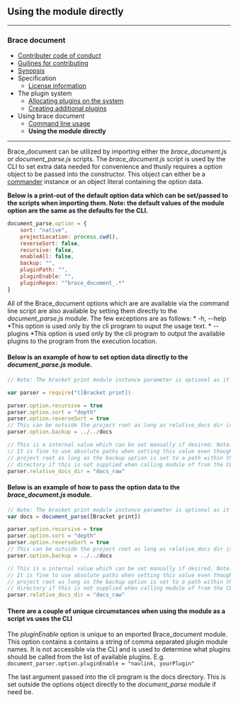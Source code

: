## Using the module directly 

----
### Brace document
* [Contributer code of conduct](https://github.com/restarian/brace_document/blob/master/docs/contributer_code_of_conduct.md)
* [Guilines for contributing](https://github.com/restarian/brace_document/blob/master/docs/guilines_for_contributing.md)
* [Synopsis](https://github.com/restarian/brace_document/blob/master/docs/synopsis.md)
* Specification
  * [License information](https://github.com/restarian/brace_document/blob/master/docs/specification/license_information.md)
* The plugin system
  * [Allocating plugins on the system](https://github.com/restarian/brace_document/blob/master/docs/the_plugin_system/allocating_plugins_on_the_system.md)
  * [Creating additional plugins](https://github.com/restarian/brace_document/blob/master/docs/the_plugin_system/creating_additional_plugins.md)
* Using brace document
  * [Command line usage](https://github.com/restarian/brace_document/blob/master/docs/using_brace_document/command_line_usage.md)
  * **Using the module directly**

----

Brace_document can be utilized by importing either the *brace_document.js* or *document_parse.js* scripts. The *brace_document.js* script is 
used by the CLI to set extra data needed for convenience and thusly requires a option object to be passed into the constructor. 
This object can either be a [commander](https://npmjs.org/packages/commander) instance or an object literal containing the option data. 

**Below is a print-out of the default option data which can be set/passed to the scripts when importing them. Note: the default values of the module option are the same as the defaults for the CLI.** 
```javascript
document_parse.option = {
	sort: "native", 
	projectLocation: process.cwd(),
	reverseSort: false,
	recursive: false, 
	enableAll: false,
	backup: "",
	pluginPath: "",
	pluginEnable: "",
	pluginRegex: "^brace_document_.*"
}
```

All of the Brace_document options which are are available via the command line script are also available by setting them directly to the *document_parse.js* module. The few exceptions are as follows: 
	* -h, --help *This option is used only by the cli program to ouput the usage text.
	* --plugins *This option is used only by the cli program to output the available plugins to the program from the execution location.

#### Below is an example of how to set option data directly to the *document_parse.js* module.
```javascript
// Note: The bracket print module instance parameter is optional as it is also loaded automatically if not included.

var parser = require("([Bracket print])

parser.option.recursive = true
parser.option.sort = "depth" 
parser.option.reverseSort = true
// This can be outside the project root as long as relative_docs dir is not.
parser.option.backup = ../../docs 

// This is a internal value which can be set manually if desired. Note: It will also be resolved if need be.
// It is fine to use absolute paths when setting this value even though it is named with the word relative internally. This directory can be outside the 
// project root as long as the backup option is set to a path within the project. The *project_root* value will be set to the process current working 
// directory if this is not supplied when calling module of from the CLI. 
parser.relative_docs_dir = "docs_raw"
```

#### Below is an example of how to pass the option data to the *brace_document.js* module.
```javascript
// Note: The bracket print module instance parameter is optional as it is also loaded automatically if not included.
var docs = document_parse([Bracket print])

parser.option.recursive = true
parser.option.sort = "depth" 
parser.option.reverseSort = true
// This can be outside the project root as long as relative_docs dir is not.
parser.option.backup = ../../docs 

// This is a internal value which can be set manually if desired. Note: It will also be resolved if need be.
// It is fine to use absolute paths when setting this value even though it is named with the word relative internally. This directory can be outside the 
// project root as long as the backup option is set to a path within the project. The *project_root* value will be set to the process current working 
// directory if this is not supplied when calling module of from the CLI. 
parser.relative_docs_dir = "docs_raw"
```

#### There are a couple of unique circumstances when using the module as a script vs uses the CLI
The *pluginEnable* option is unique to an imported Brace_document module. This option contains a contains a string of comma separated plugin module names. It is not accessible via the CLI and is used to determine what plugins should be called from the list of available plugins.
E.g. ```document_parser.option.pluginEnable = "navlink, yourPlugin"```
 
The last argument passed into the cli program is the docs directory. This is set outside the options object directly to the *document_parse* module if need be.  
